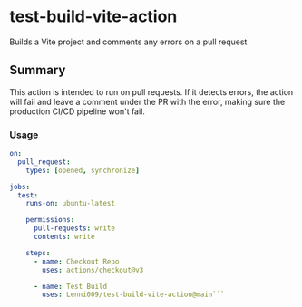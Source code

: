 # test-build-vite-action
Builds a Vite project and comments any errors on a pull request

## Summary
This action is intended to run on pull requests.
If it detects errors, the action will fail and leave a comment under the PR with the error, making sure the production CI/CD pipeline won't fail.

### Usage
```yml
on:
  pull_request:
    types: [opened, synchronize]

jobs:
  test:
    runs-on: ubuntu-latest

    permissions:
      pull-requests: write
      contents: write

    steps:
      - name: Checkout Repo
        uses: actions/checkout@v3

      - name: Test Build
        uses: Lenni009/test-build-vite-action@main```
